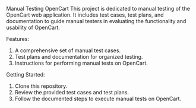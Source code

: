 Manual Testing OpenCart
This project is dedicated to manual testing of the OpenCart web application. It includes test cases, test plans, and documentation to guide manual testers in evaluating the functionality and usability of OpenCart.

Features:
1. A comprehensive set of manual test cases.
2. Test plans and documentation for organized testing.
3. Instructions for performing manual tests on OpenCart.
   
Getting Started:
1. Clone this repository.
2. Review the provided test cases and test plans.
3. Follow the documented steps to execute manual tests on OpenCart.
